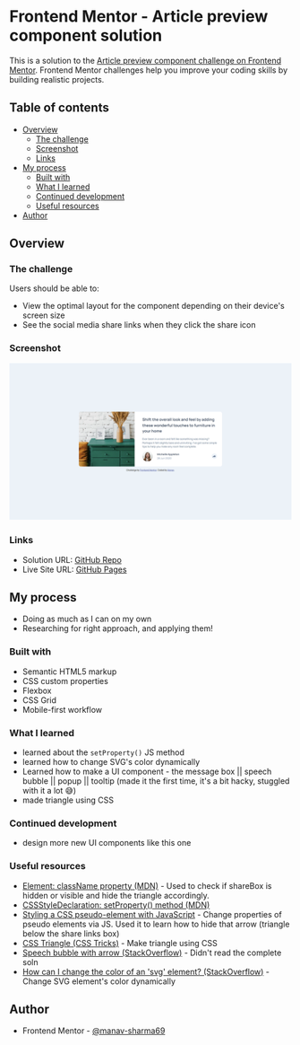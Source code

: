 # Frontend Mentor - Article preview component solution

This is a solution to the [Article preview component challenge on Frontend Mentor](https://www.frontendmentor.io/challenges/article-preview-component-dYBN_pYFT). Frontend Mentor challenges help you improve your coding skills by building realistic projects. 

## Table of contents

- [Overview](#overview)
  - [The challenge](#the-challenge)
  - [Screenshot](#screenshot)
  - [Links](#links)
- [My process](#my-process)
  - [Built with](#built-with)
  - [What I learned](#what-i-learned)
  - [Continued development](#continued-development)
  - [Useful resources](#useful-resources)
- [Author](#author)

## Overview

### The challenge

Users should be able to:

- View the optimal layout for the component depending on their device's screen size
- See the social media share links when they click the share icon

### Screenshot

![](./images/screenshot.jpg)

### Links

- Solution URL: [GitHub Repo](https://github.com/manav-sharma69/frontend-mentor-projects/tree/main/article-preview-component-main)
- Live Site URL: [GitHub Pages](https://manav-sharma69.github.io/frontend-mentor-projects/article-preview-component-main/index.html)

## My process
- Doing as much as I can on my own
- Researching for right approach, and applying them!

### Built with

- Semantic HTML5 markup
- CSS custom properties
- Flexbox
- CSS Grid
- Mobile-first workflow

### What I learned

- learned about the `setProperty()` JS method
- learned how to change SVG's color dynamically
- Learned how to make a UI component - the message box || speech bubble || popup || tooltip (made it the first time, it's a bit hacky, stuggled with it a lot 😅)
- made triangle using CSS

### Continued development

- design more new UI components like this one

### Useful resources

- [Element: className property (MDN)](https://developer.mozilla.org/en-US/docs/Web/API/Element/className) - Used to check if shareBox is hidden or visible and hide the triangle accordingly.
- [CSSStyleDeclaration: setProperty() method (MDN)](https://developer.mozilla.org/en-US/docs/Web/API/CSSStyleDeclaration/setProperty) 
- [Styling a CSS pseudo-element with JavaScript](https://cassidoo.co/post/styling-css-pseudo/) - Change properties of pseudo elements via JS. Used it to learn how to hide that arrow (triangle below the share links box)
- [CSS Triangle (CSS Tricks)](https://css-tricks.com/snippets/css/css-triangle/) - Make triangle using CSS
- [Speech bubble with arrow (StackOverflow)](https://stackoverflow.com/a/30299094/22045800) - Didn't read the complete soln 
- [How can I change the color of an 'svg' element? (StackOverflow)](https://stackoverflow.com/a/65147574/22045800) - Change SVG element's color dynamically

## Author

- Frontend Mentor - [@manav-sharma69](https://www.frontendmentor.io/profile/manav-sharma69)